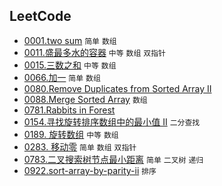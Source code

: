 ## LeetCode

- [0001.two sum](./0001.two-sum/) `简单` `数组`
- [0011.盛最多水的容器](./0011.container-with-most-water/) `中等` `数组` `双指针`
- [0015.三数之和](./0015.3Sum/) `中等` `数组`
- [0066.加一](./0066.plus-one/) `简单` `数组`
- [0080.Remove Duplicates from Sorted Array II](https://leetcode-cn.com/problems/remove-duplicates-from-sorted-array-ii/)
- [0088.Merge Sorted Array](./0088.merge-sorted-array/) `数组`
- [0781.Rabbits in Forest](./0781.rabbits-in-forest/)
- [0154.寻找旋转排序数组中的最小值 II](./0154.find-minimum-in-rotated-sorted-array-ii/) `二分查找`
- [0189. 旋转数组](./0189.rotate-array/) `中等` `数组`
- [0283. 移动零](./0283.move-zeroes/) `简单` `数组` `双指针`
- [0783.二叉搜索树节点最小距离](./0783.minimum-distance-between-bst-nodes/) `简单` `二叉树` `递归`
- [0922.sort-array-by-parity-ii](./0922.sort-array-by-parity-ii/) `排序`